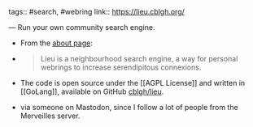 tags:: #search, #webring
link:: https://lieu.cblgh.org/

— Run your own community search engine.

- From the [about page](https://lieu.cblgh.org/about):
- > Lieu is a neighbourhood search engine, a way for personal webrings to increase serendipitous connexions.

- The code is open source under the [[AGPL License]] and written in [[GoLang]], available on GitHub [cblgh/lieu](https://github.com/cblgh/lieu). 

- via someone on Mastodon, since I follow a lot of people from the Merveilles server. 